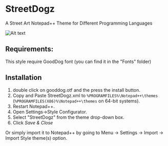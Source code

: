# StreetDogz
A Street Art Notepad++ Theme for Different Programming Languages

![Alt text](https://github.com/JonnyBanana/Street_Dog/blob/master/Screenshots/objective-c.jpg "Street Dogz a Free Template for Notepad++")


 <h2>Requirements:</h2>
 
 This style require GoodDog font (you can find it in the "Fonts" folder)

<h2>Installation</h2>

1. double click on gooddog.otf and the press the install button.
2. Copy and Paste StreetDogz.xml to `%PROGRAMFILES%\Notepad++\themes` (`%PROGRAMFILES(X86)%\Notepad++\themes` on 64-bit systems).
3. Restart Notepad++.
4. Open Settings->Style Configurator.
5. Select "StreetDogz" from the theme drop-down box.
6. Click *Save & Close*

Or simply import it to Notepad++ by going to Menu -> Settings -> Import -> Import Style theme(s) option.
